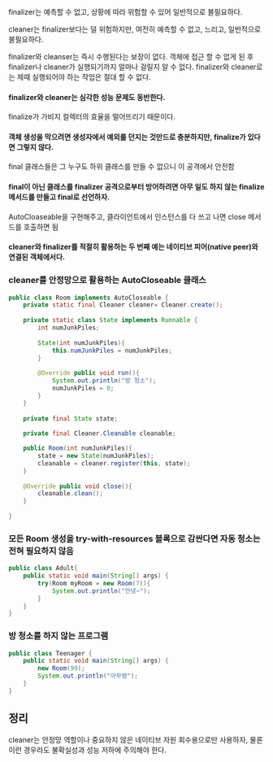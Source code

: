 finalizer는 예측할 수 없고, 상황에 따라 위험할 수 있어 일반적으로 불필요하다. 

cleaner는 finalizer보다는 덜 위험하지만, 여전히 예측할 수 없고, 느리고, 일반적으로 불필요하다.

finalizer와 cleanser는 즉시 수행된다는 보장이 없다. 객체에 접근 할 수 없게 된 후 finalizer나 cleaner가 실행되기까지
얼마나 걸릴지 알 수 없다.
finalizer와 cleaner로는 제때 실행되어야 하는 작업은 절대 할 수 없다.

#### finalizer와 cleaner는 심각한 성능 문제도 동반한다. 
finalize가 가비지 컬렉터의 효율을 떨어뜨리기 때문이다.

#### 객체 생성을 막으려면 생성자에서 예외를 던지는 것만드로 충분하지만, finalize가 있다면 그렇지 않다.
final 클래스들은 그 누구도 하위 클래스를 만들 수 없으니 이 공격에서 안전함 

#### final이 아닌 클래스를 finalizer 공격으로부터 방어하려면 아무 일도 하지 않는 finalize 메서드를 만들고 final로 선언하자.
AutoCloaseable을 구현해주고, 클라이언트에서 인스턴스를 다 쓰고 나면 close 메서드를 호출하면 됨

#### cleaner와 finalizer를 적절히 활용하는 두 번째 예는 네이티브 피어(native peer)와 연결된 객체에서다.

### cleaner를 안정망으로 활용하는 AutoCloseable 클래스 
```java
public class Room implements AutoCloseable {
    private static final Cleaner cleaner= Cleaner.create();
    
    private static class State implements Runnable {
        int numJunkPiles;
        
        State(int numJunkPiles){
            this.numJunkPiles = numJunkPiles;
        }
        
        @Override public void run(){
            System.out.println("방 청소");
            numJunkPiles = 0;
        }
    }
    
    private final State state;
    
    private final Cleaner.Cleanable cleanable;

    public Room(int numJunkPiles){
        state = new State(numJunkPiles);
        cleanable = cleaner.register(this, state);
    }
    
    @Override public void close(){
        cleanable.clean();
    }
    
}
```

### 모든 Room 생성을 try-with-resources 블록으로 감싼다면 자동 청소는 전혀 필요하지 않음
```java
public class Adult{
    public static void main(String[] args) {
        try(Room myRoom = new Room(7)){
            System.out.println("안녕~");
        }
    }
}
```

### 방 청소를 하지 않는 프로그램
```java
public class Teenager {
    public static void main(String[] args) {
        new Room(99);
        System.out.println("아무렴");
    }
}
```

## 정리
cleaner는 안정망 역할이나 중요하지 않은 네이티브 자원 회수용으로만 사용하자,
물론 이런 경우라도 불확실성과 성능 저하에 주의해야 한다.
